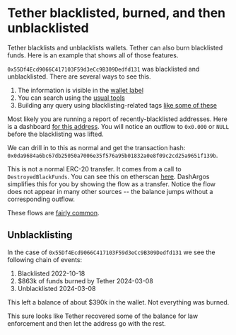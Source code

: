 # Tether blacklisted, burned, and then unblacklisted

Tether blacklists and unblacklists wallets.
Tether can also burn blacklisted funds.
Here is an example that shows all of those features.

`0x55Df4Ecd9066C417103F59d3eCc9B309Dedfd131` was blacklisted and unblacklisted.
There are several ways to see this.
1. The information is visible in the [wallet label](https://dashargos.chainargos.com/dashboards/88?Address=%250x55Df4Ecd9066C417103F59d3eCc9B309Dedfd131%25)
2. You can search using the [usual tools](../blacklist/monitoring.md)
3. Building any query using blacklisting-related tags [like some of these](https://docs.chainargos.com/documentation/info/explore/ethereum/to-wallet)

Most likely you are running a report of recently-blacklisted addresses.
Here is a dashboard [for this address](https://dashargos.chainargos.com/dashboards/57?To+or+From+Address=0x55Df4Ecd9066C417103F59d3eCc9B309Dedfd131&Symbol=).
You will notice an outflow to `0x0.000` or `NULL` before the blacklisting was lifted.

We can drill in to this as normal and get the transaction hash:
`0x0da9684a6bc67db25050a7006e35f576a95b01832a0e8f09c2cd25a9651f139b`.

This is not a normal ERC-20 transfer. It comes from a call to `DestroyedBlackFunds`.
You can see this on etherscan [here](https://etherscan.io/tx/0x0da9684a6bc67db25050a7006e35f576a95b01832a0e8f09c2cd25a9651f139b#eventlog).
DashArgos simplifies this for you by showing the flow as a transfer.
Notice the flow does not appear in many other sources -- the balance jumps without a corresponding outflow.

These flows are [fairly common](https://dashargos.chainargos.com/looks/770).

## Unblacklisting

In the case of `0x55Df4Ecd9066C417103F59d3eCc9B309Dedfd131` we see the following chain of events:
1. Blacklisted 2022-10-18
2. $863k of funds burned by Tether 2024-03-08
3. Unblacklisted 2024-03-08

This left a balance of about $390k in the wallet. Not everything was burned.

This sure looks like Tether recovered some of the balance for law enforcement and then let the address
go with the rest.
